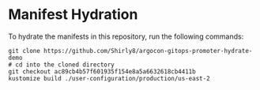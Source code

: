 # Manifest Hydration

To hydrate the manifests in this repository, run the following commands:

```shell
git clone https://github.com/Shirly8/argocon-gitops-promoter-hydrate-demo
# cd into the cloned directory
git checkout ac89cb4b57f601935f154e8a5a6632618cb4411b
kustomize build ./user-configuration/production/us-east-2
```
